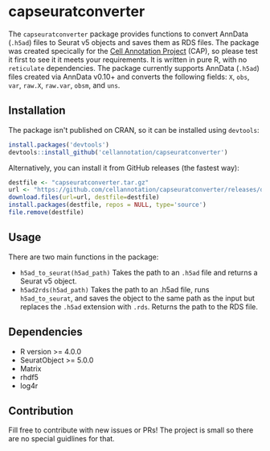 # capseuratconverter

The `capseuratconverter` package provides functions to convert AnnData (`.h5ad`) files to Seurat v5 objects and saves them as RDS files. The package was created specically for the [Cell Annotation Project](https://celltype.info/) (CAP), so please test it first to see it it meets your requirements. It is written in pure R, with no `reticulate` dependencies. The package currently supports AnnData (`.h5ad`) files created via AnnData v0.10+ and converts the following fields: `X`, `obs`, `var`, `raw.X`, `raw.var`, `obsm`, and `uns`.

## Installation

The package isn't published on CRAN, so it can be installed using `devtools`:

```R
install.packages('devtools')
devtools::install_github('cellannotation/capseuratconverter')
```

Alternatively, you can install it from GitHub releases (the fastest way):

```R
destfile <- "capseuratconverter.tar.gz"
url <- "https://github.com/cellannotation/capseuratconverter/releases/download/v0.4/capseuratconverter_0.4.tar.gz"
download.files(url=url, destfile=destfile)
install.packages(destfile, repos = NULL, type='source')
file.remove(destfile)
```

## Usage

There are two main functions in the package: 
- `h5ad_to_seurat(h5ad_path)` Takes the path to an `.h5ad` file and returns a Seurat v5 object.
- `h5ad2rds(h5ad_path)` Takes the path to an .h5ad file, runs `h5ad_to_seurat`, and saves the object to the same path as the input but replaces the `.h5ad` extension with `.rds`. Returns the path to the RDS file.

## Dependencies

- R version >= 4.0.0
- SeuratObject >= 5.0.0
- Matrix
- rhdf5
- log4r

## Contribution

Fill free to contribute with new issues or PRs! The project is small so there are no special guidlines for that.
